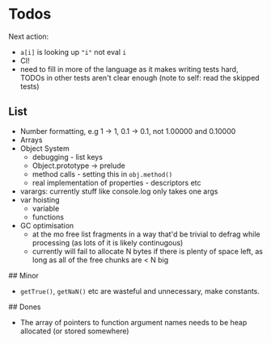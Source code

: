 # Todos

Next action: 
- `a[i]` is looking up `"i"` not eval `i` 
- CI!
- need to fill in more of the language as it makes writing tests hard, TODOs in other tests aren't clear
  enough (note to self: read the skipped tests)

## List

- Number formatting, e.g 1 -> 1, 0.1 -> 0.1, not 1.00000 and 0.10000
- Arrays
- Object System
  - debugging - list keys
  - Object.prototype -> prelude
  - method calls - setting this in `obj.method()`
  - real implementation of properties - descriptors etc
- varargs: currently stuff like console.log only takes one args
- var hoisting
  - variable
  - functions
- GC optimisation
  - at the mo free list fragments in a way that'd be trivial to defrag while processing (as lots of it is likely continugous)
  - currently will fail to allocate N bytes if there is plenty of space left, as long as all of the free chunks are < N big

## Minor

- `getTrue()`, `getNaN()` etc are wasteful and unnecessary, make constants. 

## Dones

- The array of pointers to function argument names needs to be heap allocated (or stored somewhere)
